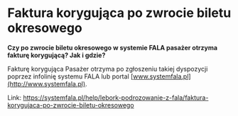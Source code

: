 # Faktura korygująca po zwrocie biletu okresowego


**Czy po zwrocie biletu okresowego w systemie FALA pasażer otrzyma fakturę korygującą? Jak i gdzie?** 


Fakturę korygująca Pasażer otrzyma po zgłoszeniu takiej dyspozycji poprzez infolinię systemu FALA lub portal [www.systemfala.pl](http://www.systemfala.pl).   




Link: https://systemfala.pl/help/lebork-podrozowanie-z-fala/faktura-korygujaca-po-zwrocie-biletu-okresowego
